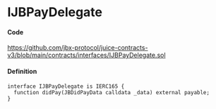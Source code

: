 # IJBPayDelegate

#### Code

https://github.com/jbx-protocol/juice-contracts-v3/blob/main/contracts/interfaces/IJBPayDelegate.sol

#### Definition

```
interface IJBPayDelegate is IERC165 {
  function didPay(JBDidPayData calldata _data) external payable;
}
```
